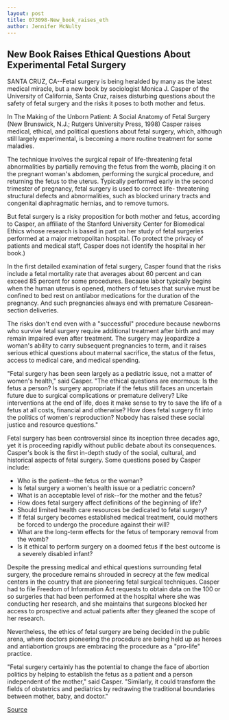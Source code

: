 ```yaml
---
layout: post
title: 073098-New_book_raises_eth
author: Jennifer McNulty
---
```


## New Book Raises Ethical Questions About Experimental Fetal Surgery

SANTA CRUZ, CA--Fetal surgery is being heralded by many as the latest medical miracle, but a new book by sociologist Monica J. Casper of the University of California, Santa Cruz, raises disturbing questions about the safety of fetal surgery and the risks it poses to both mother and fetus.

In The Making of the Unborn Patient: A Social Anatomy of Fetal Surgery (New Brunswick, N.J.; Rutgers University Press, 1998) Casper raises medical, ethical, and political questions about fetal surgery, which, although still largely experimental, is becoming a more routine treatment for some maladies.

The technique involves the surgical repair of life-threatening fetal abnormalities by partially removing the fetus from the womb, placing it on the pregnant woman's abdomen, performing the surgical procedure, and returning the fetus to the uterus. Typically performed early in the second trimester of pregnancy, fetal surgery is used to correct life- threatening structural defects and abnormalities, such as blocked urinary tracts and congenital diaphragmatic hernias, and to remove tumors.

But fetal surgery is a risky proposition for both mother and fetus, according to Casper, an affiliate of the Stanford University Center for Biomedical Ethics whose research is based in part on her study of fetal surgeries performed at a major metropolitan hospital. (To protect the privacy of patients and medical staff, Casper does not identify the hospital in her book.)

In the first detailed examination of fetal surgery, Casper found that the risks include a fetal mortality rate that averages about 60 percent and can exceed 85 percent for some procedures. Because labor typically begins when the human uterus is opened, mothers of fetuses that survive must be confined to bed rest on antilabor medications for the duration of the pregnancy. And such pregnancies always end with premature Cesarean- section deliveries.

The risks don't end even with a "successful" procedure because newborns who survive fetal surgery require additional treatment after birth and may remain impaired even after treatment. The surgery may jeopardize a woman's ability to carry subsequent pregnancies to term, and it raises serious ethical questions about maternal sacrifice, the status of the fetus, access to medical care, and medical spending.

"Fetal surgery has been seen largely as a pediatric issue, not a matter of women's health," said Casper. "The ethical questions are enormous: Is the fetus a person? Is surgery appropriate if the fetus still faces an uncertain future due to surgical complications or premature delivery? Like interventions at the end of life, does it make sense to try to save the life of a fetus at all costs, financial and otherwise? How does fetal surgery fit into the politics of women's reproduction? Nobody has raised these social justice and resource questions."

Fetal surgery has been controversial since its inception three decades ago, yet it is proceeding rapidly without public debate about its consequences. Casper's book is the first in-depth study of the social, cultural, and historical aspects of fetal surgery. Some questions posed by Casper include:

* Who is the patient--the fetus or the woman?
* Is fetal surgery a women's health issue or a pediatric concern?
* What is an acceptable level of risk--for the mother and the fetus?
* How does fetal surgery affect definitions of the beginning of life?
* Should limited health care resources be dedicated to fetal surgery?
* If fetal surgery becomes established medical treatment, could mothers be forced to undergo the procedure against their will?
* What are the long-term effects for the fetus of temporary removal from the womb?
* Is it ethical to perform surgery on a doomed fetus if the best outcome is a severely disabled infant?

Despite the pressing medical and ethical questions surrounding fetal surgery, the procedure remains shrouded in secrecy at the few medical centers in the country that are pioneering fetal surgical techniques. Casper had to file Freedom of Information Act requests to obtain data on the 100 or so surgeries that had been performed at the hospital where she was conducting her research, and she maintains that surgeons blocked her access to prospective and actual patients after they gleaned the scope of her research.

Nevertheless, the ethics of fetal surgery are being decided in the public arena, where doctors pioneering the procedure are being held up as heroes and antiabortion groups are embracing the procedure as a "pro-life" practice.

"Fetal surgery certainly has the potential to change the face of abortion politics by helping to establish the fetus as a patient and a person independent of the mother," said Casper. "Similarly, it could transform the fields of obstetrics and pediatrics by redrawing the traditional boundaries between mother, baby, and doctor."

[Source](http://www1.ucsc.edu/news_events/press_releases/archive/98-99/07-98/073098-New_book_raises_eth.html "Permalink to 073098-New_book_raises_eth")